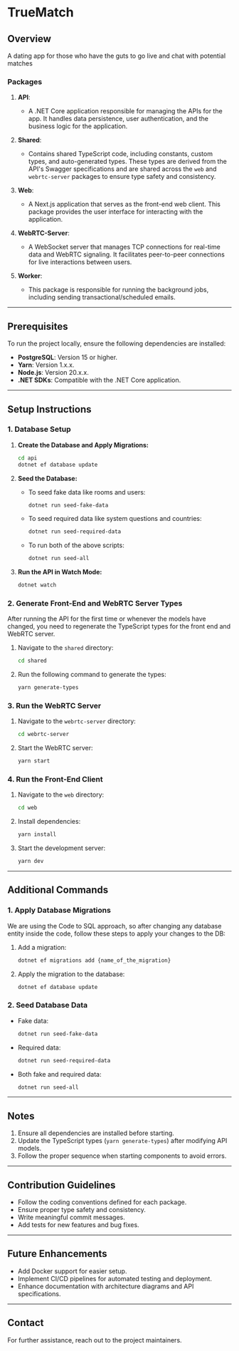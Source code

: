 # TrueMatch

## Overview

A dating app for those who have the guts to go live and chat with potential matches

### Packages

1. **API**:
   - A .NET Core application responsible for managing the APIs for the app. It handles data persistence, user authentication, and the business logic for the application.

2. **Shared**:
   - Contains shared TypeScript code, including constants, custom types, and auto-generated types. These types are derived from the API's Swagger specifications and are shared across the `web` and `webrtc-server` packages to ensure type safety and consistency.

3. **Web**:
   - A Next.js application that serves as the front-end web client. This package provides the user interface for interacting with the application.

4. **WebRTC-Server**:
   - A WebSocket server that manages TCP connections for real-time data and WebRTC signaling. It facilitates peer-to-peer connections for live interactions between users.

5. **Worker**:
   - This package is responsible for running the background jobs, including sending transactional/scheduled emails.

---

## Prerequisites

To run the project locally, ensure the following dependencies are installed:

- **PostgreSQL**: Version 15 or higher.
- **Yarn**: Version 1.x.x.
- **Node.js**: Version 20.x.x.
- **.NET SDKs**: Compatible with the .NET Core application.

---

## Setup Instructions

### 1. Database Setup

1. **Create the Database and Apply Migrations:**

   ```bash
   cd api
   dotnet ef database update
   ```

2. **Seed the Database:**
   - To seed fake data like rooms and users:

     ```bash
     dotnet run seed-fake-data
     ```

   - To seed required data like system questions and countries:

     ```bash
     dotnet run seed-required-data
     ```

   - To run both of the above scripts:

     ```bash
     dotnet run seed-all
     ```

3. **Run the API in Watch Mode:**

   ```bash
   dotnet watch
   ```

### 2. Generate Front-End and WebRTC Server Types

After running the API for the first time or whenever the models have changed, you need to regenerate the TypeScript types for the front end and WebRTC server.

1. Navigate to the `shared` directory:

   ```bash
   cd shared
   ```

2. Run the following command to generate the types:

   ```bash
   yarn generate-types
   ```

### 3. Run the WebRTC Server

1. Navigate to the `webrtc-server` directory:

   ```bash
   cd webrtc-server
   ```

2. Start the WebRTC server:

   ```bash
   yarn start
   ```

### 4. Run the Front-End Client

1. Navigate to the `web` directory:

   ```bash
   cd web
   ```

2. Install dependencies:

   ```bash
   yarn install
   ```

3. Start the development server:

   ```bash
   yarn dev
   ```

---

## Additional Commands

### 1. Apply Database Migrations

We are using the Code to SQL approach, so after changing any database entity inside the code, follow these steps to apply your changes to the DB:

1. Add a migration:

   ```bash
   dotnet ef migrations add {name_of_the_migration}
   ```

2. Apply the migration to the database:

   ```bash
   dotnet ef database update
   ```

### 2. Seed Database Data

- Fake data:

  ```bash
  dotnet run seed-fake-data
  ```

- Required data:

  ```bash
  dotnet run seed-required-data
  ```

- Both fake and required data:

  ```bash
  dotnet run seed-all
  ```

---

## Notes

1. Ensure all dependencies are installed before starting.
2. Update the TypeScript types (`yarn generate-types`) after modifying API models.
3. Follow the proper sequence when starting components to avoid errors.

---

## Contribution Guidelines

- Follow the coding conventions defined for each package.
- Ensure proper type safety and consistency.
- Write meaningful commit messages.
- Add tests for new features and bug fixes.

---

## Future Enhancements

- Add Docker support for easier setup.
- Implement CI/CD pipelines for automated testing and deployment.
- Enhance documentation with architecture diagrams and API specifications.

---

## Contact

For further assistance, reach out to the project maintainers.
